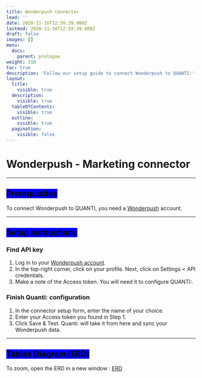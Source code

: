 ```yaml
---
title: Wonderpush connector
lead: ''
date: 2020-11-16T12:59:39.000Z
lastmod: 2020-11-16T12:59:39.000Z
draft: false
images: []
menu:
  docs:
    parent: prologue
weight: 110
toc: true
description: 'Follow our setup guide to connect Wonderpush to QUANTI:'
layout:
  title:
    visible: true
  description:
    visible: true
  tableOfContents:
    visible: true
  outline:
    visible: true
  pagination:
    visible: false
---
```


# Wonderpush - Marketing connector

***

## <mark style="background-color:blue;">Prerequisites</mark>

To connect Wonderpush to QUANTI, you need a [Wonderpush](https://www.wonderpush.com/fr/) account.

***

## <mark style="background-color:blue;">Setup instructions</mark>

### Find API key

1. Log in to your [Wonderpush account](https://partner.wonderpush.net/login).
2. In the top-right corner, click on your profile. Next, click on Settings < API credentials.
3. Make a note of the Access token. You will need it to configure QUANTI:.

### Finish Quanti: configuration

1. In the connector setup form, enter the name of your choice.
2. Enter your Access token you found in Step 1.
3. Click Save & Test. Quanti: will take it from here and sync your Wonderpush data.

***

## <mark style="background-color:blue;">Tables Diagram (ERD)</mark>

To zoom, open the ERD in a new window : [ERD](https://dbdiagram.io/e/65c356a8ac844320aea34431/65ce2477ac844320ae3a1b28)
